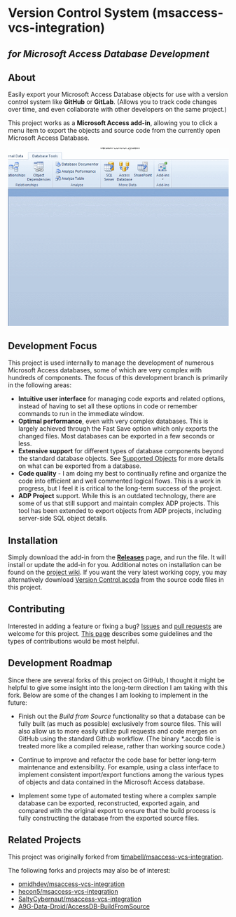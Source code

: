 Version Control System (msaccess-vcs-integration)
======================
*for Microsoft Access Database Development*
----------

About
-----

Easily export your Microsoft Access Database objects for use with a version control system like **GitHub** or **GitLab**. (Allows you to track code changes over time, and even collaborate with other developers on the same project.)

This project works as a **Microsoft Access add-in**, allowing you to click a menu item to export the objects and source code from the currently open Microsoft Access Database.

![Export-All](img/gui-demo.gif)

Development Focus
-----------------
This project is used internally to manage the development of numerous Microsoft Access databases, some of which are very complex with hundreds of components. The focus of this development branch is primarily in the following areas:
* **Intuitive user interface** for managing code exports and related options, instead of having to set all these options in code or remember commands to run in the immediate window.
* **Optimal performance**, even with very complex databases. This is largely achieved through the Fast Save option which only exports the changed files. Most databases can be exported in a few seconds or less.
* **Extensive support** for different types of database components beyond the standard database objects. See [Supported Objects](https://github.com/joyfullservice/msaccess-vcs-integration/wiki/Supported-Objects) for more details on what can be exported from a database.
* **Code quality** - I am doing my best to continually refine and organize the code into efficient and well commented logical flows. This is a work in progress, but I feel it is critical to the long-term success of the project.
* **ADP Project** support. While this is an outdated technology, there are some of us that still support and maintain complex ADP projects. This tool has been extended to export objects from ADP projects, including server-side SQL object details.

Installation
---------
 Simply download the add-in from the [**Releases**](https://github.com/joyfullservice/msaccess-vcs-integration/releases) page, and run the file. It will install or update the add-in for you. Additional notes on installation can be found on the [project wiki](https://github.com/joyfullservice/msaccess-vcs-integration/wiki/Installation). If you want the very latest working copy, you may alternatively download [Version Control.accda](https://github.com/joyfullservice/msaccess-vcs-integration/blob/master/Version%20Control.accda) from the source code files in this project.

Contributing
------------
Interested in adding a feature or fixing a bug? [Issues](https://github.com/joyfullservice/msaccess-vcs-integration/issues) and [pull requests](https://github.com/joyfullservice/msaccess-vcs-integration/pulls) are welcome for this project. [This page](/CHANGELOG.md) describes some guidelines and the types of contributions would be most helpful.

Development Roadmap
-------------------
Since there are several forks of this project on GitHub, I thought it might be helpful to give some insight into the long-term direction I am taking with this fork. Below are some of the changes I am looking to implement in the future:
 
* Finish out the *Build from Source* functionality so that a database can be fully built (as much as possible) exclusively from source files. This will also allow us to more easily utilize pull requests and code merges on GitHub using the standard Github workflow. (The binary *.accdb file is treated more like a compiled release, rather than working source code.)

* Continue to improve and refactor the code base for better long-term maintenance and extensibility. For example, using a class interface to implement consistent import/export functions among the various types of objects and data contained in the Microsoft Access database.

* Implement some type of automated testing where a complex sample database can be exported, reconstructed, exported again, and compared with the original export to ensure that the build process is fully constructing the database from the exported source files.

Related Projects
----------------
This project was originally forked from [timabell/msaccess-vcs-integration](https://github.com/timabell/msaccess-vcs-integration).

The following forks and projects may also be of interest:
* [pmidhdev/msaccess-vcs-integration](https://github.com/pmidhdev/msaccess-vcs-integration/)
* [hecon5/msaccess-vcs-integration](https://github.com/hecon5/msaccess-vcs-integration)
* [SaltyCybernaut/msaccess-vcs-integration](https://github.com/SaltyCybernaut/msaccess-vcs-integration)
* [A9G-Data-Droid/AccessDB-BuildFromSource](https://github.com/A9G-Data-Droid/AccessDB-BuildFromSource)


